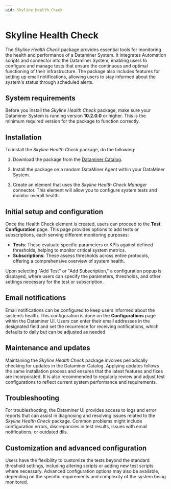 ```yaml
---
uid: Skyline_Health_Check
---
```


# Skyline Health Check

The *Skyline Health Check* package provides essential tools for monitoring the health and performance of a Dataminer System. It integrates Automation scripts and connector into the Dataminer System, enabling users to configure and manage tests that ensure the continuous and optimal functioning of their infrastructure. The package also includes features for setting up email notifications, allowing users to stay informed about the system's status through scheduled alerts.

## System requirements

Before you install the *Skyline Health Check* package, make sure your Dataminer System is running version **10.2.0.0** or higher. This is the minimum required version for the package to function correctly.

## Installation

To install the *Skyline Health Check* package, do the following:

1. Download the package from the [Dataminer Catalog](https://catalog.dataminer.services/details/56b1b9e0-ffe1-4bd2-b5d2-06c17d97c6b1).

1. Install the package on a random DataMiner Agent within your DataMiner System.

1. Create an element that uses the *Skyline Health Check Manager* connector. This element will allow you to configure system tests and monitor overall health.

## Initial setup and configuration

Once the Health Check element is created, users can proceed to the **Test Configuration** page. This page provides options to add tests or subscriptions, each serving different monitoring purposes:

- **Tests**: These evaluate specific parameters or KPIs against defined thresholds, helping to monitor critical system metrics.
- **Subscriptions**: These assess thresholds across entire protocols, offering a comprehensive overview of system health.

Upon selecting "Add Test" or "Add Subscription," a configuration popup is displayed, where users can specify the parameters, thresholds, and other settings necessary for the test or subscription.

## Email notifications

Email notifications can be configured to keep users informed about the system’s health. This configuration is done on the **Configurations** page within the Dataminer UI. Users can enter their email addresses in the designated field and set the recurrence for receiving notifications, which defaults to daily but can be adjusted as needed.

## Maintenance and updates

Maintaining the *Skyline Health Check* package involves periodically checking for updates in the Dataminer Catalog. Applying updates follows the same installation process and ensures that the latest features and fixes are incorporated. It is also recommended to regularly review and adjust test configurations to reflect current system performance and requirements.

## Troubleshooting

For troubleshooting, the Dataminer UI provides access to logs and error reports that can assist in diagnosing and resolving issues related to the *Skyline Health Check* package. Common problems might include configuration errors, discrepancies in test results, issues with email notifications, or outdated dlls.

## Customization and advanced configuration

Users have the flexibility to customize the tests beyond the standard threshold settings, including altering scripts or adding new test scripts where necessary. Advanced configuration options may also be available, depending on the specific requirements and complexity of the system being monitored.
